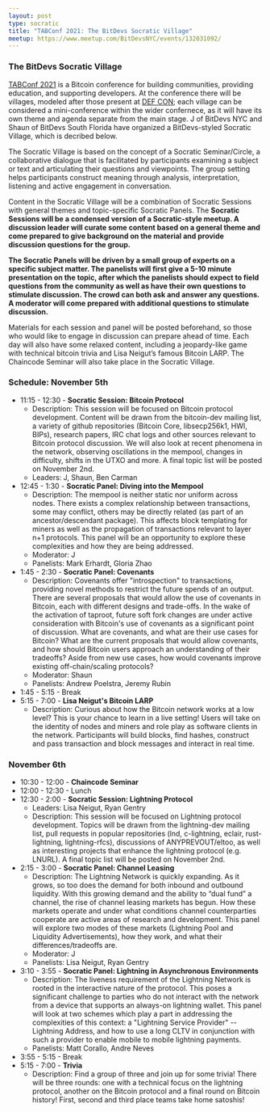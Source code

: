 ```yaml
---
layout: post
type: socratic
title: "TABConf 2021: The BitDevs Socratic Village"
meetup: https://www.meetup.com/BitDevsNYC/events/132031092/
---
```


### The BitDevs Socratic Village

[TABConf 2021](https://tabconf.com/) is a Bitcoin conference for building communities, providing education, and supporting developers. At the conference there will be villages, modeled after those present at [DEF CON](https://en.wikipedia.org/wiki/DEF_CON#Villages); each village can be considered a mini-conference within the wider confernece, as it will have its own theme and agenda separate from the main stage. J of BitDevs NYC and Shaun of BitDevs South Florida have organized a BitDevs-styled Socratic Village, which is decribed below.

The Socratic Village is based on the concept of a Socratic Seminar/Circle, a collaborative dialogue that is facilitated by participants examining a subject or text and articulating their questions and viewpoints. The group setting helps participants construct meaning through analysis, interpretation, listening and active engagement in conversation. 

Content in the Socratic Village will be a combination of Socratic Sessions with general themes and topic-specific Socratic Panels. The <strong>Socratic Sessions will be a condensed version of a Socratic-style meetup. A discussion leader will curate some content based on a general theme and come prepared to give background on the material and provide discussion questions for the group.</strong> 

<strong>The Socratic Panels will be driven by a small group of experts on a specific subject matter. The panelists will first give a 5-10 minute presentation on the topic, after which the panelists should expect to field questions from the community as well as have their own questions to stimulate discussion. The crowd can both ask and answer any questions. A moderator will come prepared with additional questions to stimulate discussion.</strong> 

Materials for each session and panel will be posted beforehand, so those who would like to engage in discussion can prepare ahead of time. Each day will also have some relaxed content, including a jeopardy-like game with technical bitcoin trivia and Lisa Neigut’s famous Bitcoin LARP. The Chaincode Seminar will also take place in the Socratic Village.

### Schedule: November 5th
- 11:15 - 12:30 - <strong>Socratic Session: Bitcoin Protocol</strong>
  - Description: This session will be focused on Bitcoin protocol development. Content will be drawn from the bitcoin-dev mailing list, a variety of github repositories (Bitcoin Core, libsecp256k1, HWI, BIPs), research papers, IRC chat logs and other sources relevant to Bitcoin protocol discussion. We will also look at recent phenomena in the network, observing oscillations in the mempool, changes in difficulty, shifts in the UTXO and more. A final topic list will be posted on November 2nd. 
  - Leaders: J, Shaun, Ben Carman
- 12:45 - 1:30 - <strong>Socratic Panel: Diving into the Mempool</strong>
  - Description: The mempool is neither static nor uniform across nodes. There exists a complex relationship between transactions, some may conflict, others may be directly related (as part of an ancestor/descendant package). This affects block templating for miners as well as the propagation of transactions relevant to layer n+1 protocols. This panel will be an opportunity to explore these complexities and how they are being addressed.
  - Moderator: J
  - Panelists: Mark Erhardt, Gloria Zhao
- 1:45 - 2:30 - <strong>Socratic Panel: Covenants</strong>
  - Description: Covenants offer "introspection" to transactions, providing novel methods to restrict the future spends of an output. There are several proposals that would allow the use of covenants in Bitcoin, each with different designs and trade-offs. In the wake of the activation of taproot, future soft fork changes are under active consideration with Bitcoin's use of covenants as a significant point of discussion. What are covenants, and what are their use cases for Bitcoin?  What are the current proposals that would allow covenants, and how should Bitcoin users approach an understanding of their tradeoffs? Aside from new use cases, how would covenants improve existing off-chain/scaling protocols?
  - Moderator: Shaun
  - Panelists: Andrew Poelstra, Jeremy Rubin
- 1:45 - 5:15 - Break
- 5:15 - 7:00 - <strong>Lisa Neigut's Bitcoin LARP</strong>
  - Description: Curious about how the Bitcoin network works at a low level? This is your chance to learn in a live setting! Users will take on the identity of nodes and miners and role play as software clients in the network. Participants will build blocks, find hashes, construct and pass transaction and block messages and interact in real time. 

### November 6th
- 10:30 - 12:00 - <strong>Chaincode Seminar</strong>
- 12:00 - 12:30 - Lunch
- 12:30 - 2:00 - <strong>Socratic Session: Lightning Protocol</strong>
  - Leaders: Lisa Neigut, Ryan Gentry
  - Description: This session will be focused on Lightning protocol development. Topics will be drawn from the lightning-dev mailing list, pull requests in popular repositories (lnd, c-lightning, eclair, rust-lightning, lightning-rfcs), discussions of ANYPREVOUT/eltoo, as well as interesting projects that enhance the lightning protocol (e.g. LNURL). A final topic list will be posted on November 2nd. 
- 2:15 - 3:00 - <strong>Socratic Panel: Channel Leasing</strong> 
  - Description: The Lightning Network is quickly expanding. As it grows, so too does the demand for both inbound and outbound liquidity. With this growing demand and the ability to “dual fund” a channel, the rise of channel leasing markets has begun. How these markets operate and under what conditions channel counterparties cooperate are active areas of research and development. This panel will explore two modes of these markets (Lightning Pool and Liquidity Advertisements), how they work, and what their differences/tradeoffs are. 
  - Moderator: J 
  - Panelists: Lisa Neigut, Ryan Gentry
- 3:10 - 3:55 - <strong>Socratic Panel: Lightning in Asynchronous Environments</strong>
  - Description: The liveness requirement of the Lightning Network is rooted in the interactive nature of the protocol. This poses a significant challenge to parties who do not interact with the network from a device that supports an always-on lightning wallet. This panel will look at two schemes which play a part in addressing the complexities of this context: a "Lightning Service Provider" -- Lightning Address, and how to use a long CLTV in conjunction with such a provider to enable mobile to mobile lightning payments.
  - Panelists: Matt Corallo, Andre Neves
- 3:55 - 5:15 - Break
- 5:15 - 7:00 - <strong>Trivia</strong>
  - Description: Find a group of three and join up for some trivia! There will be three rounds: one with a technical focus on the lightning protocol, another on the Bitcoin protocol and a final round on Bitcoin history! First, second and third place teams take home satoshis! 

